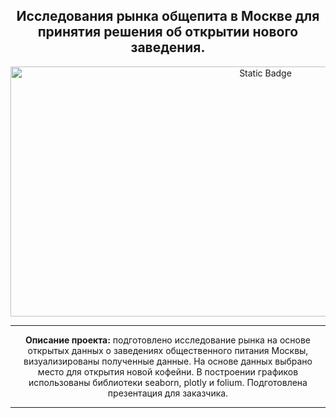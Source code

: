 <h2 align="center"> Исследования рынка общепита в Москве для принятия решения об
открытии нового заведения.</h2>

<p align="center" dir="auto">
<img alt="Static Badge" src="https://img.freepik.com/free-vector/coffee-shop-concept-illustration_114360-6551.jpg?w=1380&t=st=1695230542~exp=1695231142~hmac=3b3060186d1709f3cd560b41f40b3ee28cbcb7853410d4ecc52e438106237cd3" width="800" height="400">
</p>

<hr>

<p align="center" dir="auto"> 
<b>Описание проекта:</b> подготовлено исследование рынка на основе открытых данных о заведениях общественного питания Москвы, визуализированы полученные данные. 
На основе данных выбрано место для открытия новой кофейни. В построении графиков использованы библиотеки seaborn, plotly и folium. Подготовлена презентация для заказчика.

 
<hr>
